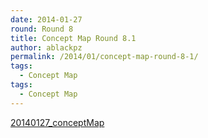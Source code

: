 ```yaml
---
date: 2014-01-27
round: Round 8
title: Concept Map Round 8.1
author: ablackpz
permalink: /2014/01/concept-map-round-8-1/
tags:
  - Concept Map
tags:
  - Concept Map
---
```

[20140127_conceptMap][1]

 [1]: /uploads/2014/01/20140127_conceptMap.pdf

